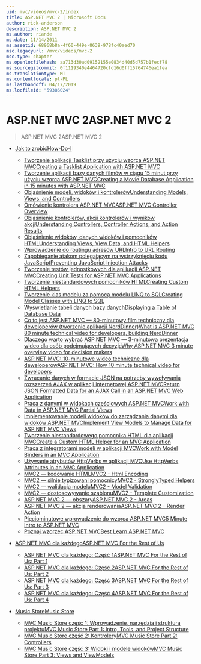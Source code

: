 ```yaml
---
uid: mvc/videos/mvc-2/index
title: ASP.NET MVC 2 | Microsoft Docs
author: rick-anderson
description: ASP.NET MVC 2
ms.author: riande
ms.date: 11/14/2011
ms.assetid: 68968b8a-4f60-449e-8639-978fc40aed70
msc.legacyurl: /mvc/videos/mvc-2
msc.type: chapter
ms.openlocfilehash: aa713d30ad09152155e0834d40d5d757b1fecf78
ms.sourcegitcommit: 0f1119340e4464720cfd16d0ff15764746ea1fea
ms.translationtype: MT
ms.contentlocale: pl-PL
ms.lasthandoff: 04/17/2019
ms.locfileid: "59386024"
---
```

# <a name="aspnet-mvc-2"></a><span data-ttu-id="fb867-103">ASP.NET MVC 2</span><span class="sxs-lookup"><span data-stu-id="fb867-103">ASP.NET MVC 2</span></span>

> <span data-ttu-id="fb867-104">ASP.NET MVC 2</span><span class="sxs-lookup"><span data-stu-id="fb867-104">ASP.NET MVC 2</span></span>


- [<span data-ttu-id="fb867-105">Jak to zrobić</span><span class="sxs-lookup"><span data-stu-id="fb867-105">How-Do-I</span></span>](how-do-i/index.md)

    - [<span data-ttu-id="fb867-106">Tworzenie aplikacji Tasklist przy użyciu wzorca ASP.NET MVC</span><span class="sxs-lookup"><span data-stu-id="fb867-106">Creating a Tasklist Application with ASP.NET MVC</span></span>](how-do-i/creating-a-tasklist-application-with-aspnet-mvc.md)
    - [<span data-ttu-id="fb867-107">Tworzenie aplikacji bazy danych filmów w ciągu 15 minut przy użyciu wzorca ASP.NET MVC</span><span class="sxs-lookup"><span data-stu-id="fb867-107">Creating a Movie Database Application in 15 minutes with ASP.NET MVC</span></span>](how-do-i/creating-a-movie-database-application-in-15-minutes-with-aspnet-mvc.md)
    - [<span data-ttu-id="fb867-108">Objaśnienie modeli, widoków i kontrolerów</span><span class="sxs-lookup"><span data-stu-id="fb867-108">Understanding Models, Views, and Controllers</span></span>](how-do-i/understanding-models-views-and-controllers.md)
    - [<span data-ttu-id="fb867-109">Omówienie kontrolera ASP.NET MVC</span><span class="sxs-lookup"><span data-stu-id="fb867-109">ASP.NET MVC Controller Overview</span></span>](how-do-i/aspnet-mvc-controller-overview.md)
    - [<span data-ttu-id="fb867-110">Objaśnienie kontrolerów, akcji kontrolerów i wyników akcji</span><span class="sxs-lookup"><span data-stu-id="fb867-110">Understanding Controllers, Controller Actions, and Action Results</span></span>](how-do-i/understanding-controllers-controller-actions-and-action-results.md)
    - [<span data-ttu-id="fb867-111">Objaśnienie widoków, danych widoków i pomocników HTML</span><span class="sxs-lookup"><span data-stu-id="fb867-111">Understanding Views, View Data, and HTML Helpers</span></span>](how-do-i/understanding-views-view-data-and-html-helpers.md)
    - [<span data-ttu-id="fb867-112">Wprowadzenie do routingu adresów URL</span><span class="sxs-lookup"><span data-stu-id="fb867-112">Intro to URL Routing</span></span>](how-do-i/an-introduction-to-url-routing.md)
    - [<span data-ttu-id="fb867-113">Zapobieganie atakom polegającym na wstrzyknięciu kodu JavaScript</span><span class="sxs-lookup"><span data-stu-id="fb867-113">Preventing JavaScript Injection Attacks</span></span>](how-do-i/preventing-javascript-injection-attacks.md)
    - [<span data-ttu-id="fb867-114">Tworzenie testów jednostkowych dla aplikacji ASP.NET MVC</span><span class="sxs-lookup"><span data-stu-id="fb867-114">Creating Unit Tests for ASP.NET MVC Applications</span></span>](how-do-i/creating-unit-tests-for-aspnet-mvc-applications.md)
    - [<span data-ttu-id="fb867-115">Tworzenie niestandardowych pomocników HTML</span><span class="sxs-lookup"><span data-stu-id="fb867-115">Creating Custom HTML Helpers</span></span>](how-do-i/creating-custom-html-helpers.md)
    - [<span data-ttu-id="fb867-116">Tworzenie klas modelu za pomocą modelu LINQ to SQL</span><span class="sxs-lookup"><span data-stu-id="fb867-116">Creating Model Classes with LINQ to SQL</span></span>](how-do-i/creating-model-classes-with-linq-to-sql.md)
    - [<span data-ttu-id="fb867-117">Wyświetlanie tabeli danych bazy danych</span><span class="sxs-lookup"><span data-stu-id="fb867-117">Displaying a Table of Database Data</span></span>](how-do-i/displaying-a-table-of-database-data.md)
    - [<span data-ttu-id="fb867-118">Co to jest ASP.NET MVC — 80-minutowy film techniczny dla deweloperów (tworzenie aplikacji NerdDinner)</span><span class="sxs-lookup"><span data-stu-id="fb867-118">What is ASP.NET MVC 80 minute technical video for developers, building NerdDinner</span></span>](how-do-i/what-is-aspnet-mvc-80-minute-technical-video-for-developers-building-nerddinner.md)
    - [<span data-ttu-id="fb867-119">Dlaczego warto wybrać ASP.NET MVC — 3-minutowa prezentacja wideo dla osób podejmujących decyzje</span><span class="sxs-lookup"><span data-stu-id="fb867-119">Why ASP.NET MVC 3 minute overview video for decision makers</span></span>](how-do-i/why-aspnet-mvc-3-minute-overview-video-for-decision-makers.md)
    - [<span data-ttu-id="fb867-120">ASP.NET MVC: 10-minutowe wideo techniczne dla deweloperów</span><span class="sxs-lookup"><span data-stu-id="fb867-120">ASP.NET MVC: How 10 minute technical video for developers</span></span>](how-do-i/aspnet-mvc-how-10-minute-technical-video-for-developers.md)
    - [<span data-ttu-id="fb867-121">Zwracanie danych w formacie JSON na potrzeby wywoływania rozszerzeń AJAX w aplikacji internetowej ASP.NET MVC</span><span class="sxs-lookup"><span data-stu-id="fb867-121">Return JSON Formatted Data for an AJAX Call in an ASP.NET MVC Web Application</span></span>](how-do-i/how-do-i-return-json-formatted-data-for-an-ajax-call-in-an-aspnet-mvc-web-application.md)
    - [<span data-ttu-id="fb867-122">Praca z danymi w widokach częściowych ASP.NET MVC</span><span class="sxs-lookup"><span data-stu-id="fb867-122">Work with Data in ASP.NET MVC Partial Views</span></span>](how-do-i/how-do-i-work-with-data-in-aspnet-mvc-partial-views.md)
    - [<span data-ttu-id="fb867-123">Implementowanie modeli widoków do zarządzania danymi dla widoków ASP.NET MVC</span><span class="sxs-lookup"><span data-stu-id="fb867-123">Implement View Models to Manage Data for ASP.NET MVC Views</span></span>](how-do-i/how-do-i-implement-view-models-to-manage-data-for-aspnet-mvc-views.md)
    - [<span data-ttu-id="fb867-124">Tworzenie niestandardowego pomocnika HTML dla aplikacji MVC</span><span class="sxs-lookup"><span data-stu-id="fb867-124">Create a Custom HTML Helper for an MVC Application</span></span>](how-do-i/how-do-i-create-a-custom-html-helper-for-an-mvc-application.md)
    - [<span data-ttu-id="fb867-125">Praca z integratorami modeli w aplikacji MVC</span><span class="sxs-lookup"><span data-stu-id="fb867-125">Work with Model Binders in an MVC Application</span></span>](how-do-i/how-do-i-work-with-model-binders-in-an-mvc-application.md)
    - [<span data-ttu-id="fb867-126">Używanie atrybutów HttpVerbs w aplikacji MVC</span><span class="sxs-lookup"><span data-stu-id="fb867-126">Use HttpVerbs Attributes in an MVC Application</span></span>](how-do-i/how-do-i-use-httpverbs-attributes-in-an-mvc-application.md)
    - [<span data-ttu-id="fb867-127">MVC2 — kodowanie HTML</span><span class="sxs-lookup"><span data-stu-id="fb867-127">MVC2 - Html Encoding</span></span>](how-do-i/mvc2-html-encoding.md)
    - [<span data-ttu-id="fb867-128">MVC2 — silnie typizowani pomocnicy</span><span class="sxs-lookup"><span data-stu-id="fb867-128">MVC2 - StronglyTyped Helpers</span></span>](how-do-i/mvc2-stronglytyped-helpers.md)
    - [<span data-ttu-id="fb867-129">MVC2 — walidacja modelu</span><span class="sxs-lookup"><span data-stu-id="fb867-129">MVC2 - Model Validation</span></span>](how-do-i/mvc2-model-validation.md)
    - [<span data-ttu-id="fb867-130">MVC2 — dostosowywanie szablonu</span><span class="sxs-lookup"><span data-stu-id="fb867-130">MVC2 - Template Customization</span></span>](how-do-i/mvc2-template-customization.md)
    - [<span data-ttu-id="fb867-131">ASP.NET MVC 2 — obszary</span><span class="sxs-lookup"><span data-stu-id="fb867-131">ASP.NET MVC 2 - Areas</span></span>](how-do-i/aspnet-mvc-2-areas.md)
    - [<span data-ttu-id="fb867-132">ASP.NET MVC 2 — akcja renderowania</span><span class="sxs-lookup"><span data-stu-id="fb867-132">ASP.NET MVC 2 - Render Action</span></span>](how-do-i/aspnet-mvc-2-render-action.md)
    - [<span data-ttu-id="fb867-133">Pięciominutowe wprowadzenie do wzorca ASP.NET MVC</span><span class="sxs-lookup"><span data-stu-id="fb867-133">5 Minute Intro to ASP.NET MVC</span></span>](how-do-i/5-minute-introduction-to-aspnet-mvc.md)
    - [<span data-ttu-id="fb867-134">Poznaj wzorzec ASP.NET MVC</span><span class="sxs-lookup"><span data-stu-id="fb867-134">Best Learn ASP.NET MVC</span></span>](how-do-i/how-to-best-learn-asp-net-mvc.md)
- [<span data-ttu-id="fb867-135">ASP.NET MVC dla każdego</span><span class="sxs-lookup"><span data-stu-id="fb867-135">ASP.NET MVC For the Rest of Us</span></span>](aspnet-mvc-for-the-rest-of-us/index.md)

    - [<span data-ttu-id="fb867-136">ASP.NET MVC dla każdego: Część 1</span><span class="sxs-lookup"><span data-stu-id="fb867-136">ASP.NET MVC For the Rest of Us: Part 1</span></span>](aspnet-mvc-for-the-rest-of-us/aspnet-mvc-for-the-rest-of-us-part-1.md)
    - [<span data-ttu-id="fb867-137">ASP.NET MVC dla każdego: Część 2</span><span class="sxs-lookup"><span data-stu-id="fb867-137">ASP.NET MVC For the Rest of Us: Part 2</span></span>](aspnet-mvc-for-the-rest-of-us/aspnet-mvc-for-the-rest-of-us-part-2.md)
    - [<span data-ttu-id="fb867-138">ASP.NET MVC dla każdego: Część 3</span><span class="sxs-lookup"><span data-stu-id="fb867-138">ASP.NET MVC For the Rest of Us: Part 3</span></span>](aspnet-mvc-for-the-rest-of-us/aspnet-mvc-for-the-rest-of-us-part-3.md)
    - [<span data-ttu-id="fb867-139">ASP.NET MVC dla każdego: Część 4</span><span class="sxs-lookup"><span data-stu-id="fb867-139">ASP.NET MVC For the Rest of Us: Part 4</span></span>](aspnet-mvc-for-the-rest-of-us/aspnet-mvc-for-the-rest-of-us-part-4.md)
- [<span data-ttu-id="fb867-140">Music Store</span><span class="sxs-lookup"><span data-stu-id="fb867-140">Music Store</span></span>](music-store/index.md)

    - [<span data-ttu-id="fb867-141">MVC Music Store część 1: Wprowadzenie, narzędzia i struktura projektu</span><span class="sxs-lookup"><span data-stu-id="fb867-141">MVC Music Store Part 1: Intro, Tools, and Project Structure</span></span>](music-store/mvc-music-store-part-1-intro-tools-and-project-structure.md)
    - [<span data-ttu-id="fb867-142">MVC Music Store część 2: Kontrolery</span><span class="sxs-lookup"><span data-stu-id="fb867-142">MVC Music Store Part 2: Controllers</span></span>](music-store/mvc-music-store-part-2-controllers.md)
    - [<span data-ttu-id="fb867-143">MVC Music Store część 3: Widoki i modele widoków</span><span class="sxs-lookup"><span data-stu-id="fb867-143">MVC Music Store Part 3: Views and ViewModels</span></span>](music-store/mvc-music-store-part-3-views-and-viewmodels.md)
